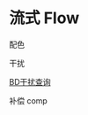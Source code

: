 # 流式 Flow

配色



干扰

[BD干扰查询](https://www.bdbiosciences.com/zh-cn/applications/research-applications/multicolor-flow-cytometry/product-selection-tools/spectrum-viewer)



补偿 comp


